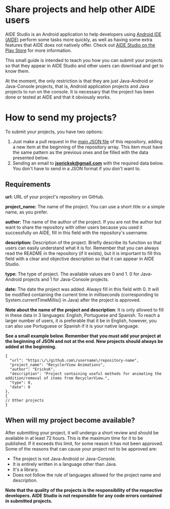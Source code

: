 # Share projects and help other AIDE users

AIDE Studio is an Android application to help developers using [Android IDE (AIDE)](https://play.google.com/store/apps/details?id=com.aide.ui) perform some tasks more quickly, as well as having some extra features that AIDE does not natively offer.
Check out [AIDE Studio on the Play Store](https://play.google.com/store/apps/details?id=com.kproject.aidestudio) for more information.

This small guide is intended to teach you how you can submit your projects so that they appear in AIDE Studio and other users can download and get to know them.

At the moment, the only restriction is that they are just Java-Android or Java-Console projects, that is, Android application projects and Java projects to run on the console. It is necessary that the project has been done or tested at AIDE and that it obviously works.

# How to send my projects?
To submit your projects, you have two options:
1. Just make a pull request in the [main JSON file](https://github.com/jsericksk/aide-studio/blob/master/repositories.json) of this repository, adding a new item at the beginning of the repository array. This item must have the same pattern as the previous ones and be filled with the data presented below.
2. Sending an email to **jsericksk@gmail.com** with the required data below. You don't have to send in a JSON format if you don't want to.

## Requirements
**url:** URL of your project's repository on GitHub.

**project_name:** The name of the project. You can use a short title or a simple name, as you prefer.

**author:** The name of the author of the project. If you are not the author but want to share the repository with other users because you used it successfully on AIDE, fill in this field with the repository's username.

**description:** Description of the project. Briefly describe its function so that users can easily understand what it is for. Remember that you can always read the README in the repository (if it exists), but it is important to fill this field with a clear and objective description so that it can appear in AIDE Studio.

**type:** The type of project. The available values ​​are 0 and 1. 0 for Java-Android projects and 1 for Java-Console projects.

**date:** The date the project was added. Always fill in this field with 0. It will be modified containing the current time in milliseconds (corresponding to System.currentTimeMillis() in Java) after the project is approved.

**Note about the name of the project and description**: It is only allowed to fill in these data in 3 languages: English, Portuguese and Spanish. To reach a larger number of users, it is preferable that it be in English, however, you can also use Portuguese or Spanish if it is your native language.

**See a small example below. Remember that you must add your project at the beginning of JSON and not at the end. New projects should always be added at the beginning.**
```
{
  "url": "https:\/\/github.com\/username\/repository-name",
  "project_name": "RecyclerView Animations",
  "author": "EricksK",
  "description": "Project containing useful methods for animating the addition/removal of items from RecyclerView.",
  "type": 0,
  "date": 0
},
{
// Other projects
}
```

## When will my project become available?
After submitting your project, it will undergo a short review and should be available in at least 72 hours. This is the maximum time for it to be published. If it exceeds this limit, for some reason it has not been approved. Some of the reasons that can cause your project not to be approved are:
- The project is not Java-Android or Java-Console.
- It is entirely written in a language other than Java.
- It's a library.
- Does not follow the rule of languages ​​allowed for the project name and description.

**Note that the quality of the projects is the responsibility of the respective developers. AIDE Studio is not responsible for any code errors contained in submitted projects.**
